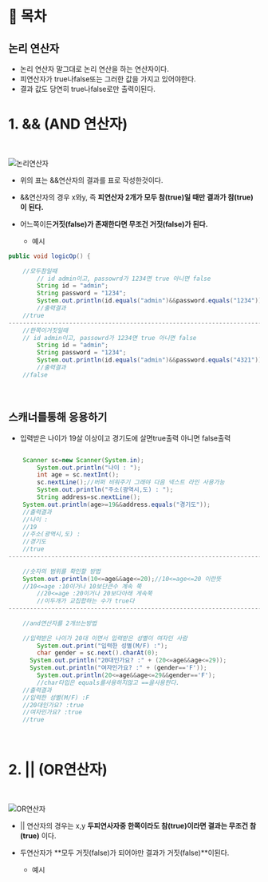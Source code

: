 # 🔖 목차



## 논리 연산자
- 논리 연산자 말그대로 논리 연산을 하는 연산자이다.
- 피연산자가 true나false또는 그러한 값을 가지고 있어야한다.
- 결과 값도 당연히 true나false로만 출력이된다.


# 1. && (AND 연산자)
<br/>


![논리연산자](https://img1.daumcdn.net/thumb/R1280x0/?scode=mtistory2&fname=https%3A%2F%2Fblog.kakaocdn.net%2Fdn%2Fuws88%2FbtqvfmfoSjW%2F2FE4c3r90AGOavmcH4pMOK%2Fimg.png)
- 위의 표는 &&연산자의 결과를 표로 작성한것이다.
- &&연산자의 경우 x와y, 즉 **피연산자 2개가 모두 참(true)일 때만 결과가 참(true)이 된다.**
- 어느쪽이든**거짓(false)가 존재한다면 무조건 거짓(false)가 된다.**

  - 예시

```java
public void logicOp() {
		
    //모두참일때
		// id admin이고, passowrd가 1234면 true 아니면 false
		String id = "admin";
		String password = "1234";
		System.out.println(id.equals("admin")&&password.equals("1234"));
		//출력결과
    //true
----------------------------------------------------------------------------------------------------------------------------------------------------    
    //한쪽이거짓일때
    // id admin이고, passowrd가 1234면 true 아니면 false
		String id = "admin";
		String password = "1234";
		System.out.println(id.equals("admin")&&password.equals("4321"));
		//출력결과
    //false
```

<br/>

## 스캐너를통해 응용하기
- 입력받은 나이가 19살 이상이고 경기도에 살면true출력 아니면 false출력

```java

    Scanner sc=new Scanner(System.in);
		System.out.println("나이 : ");
		int age = sc.nextInt();
		sc.nextLine();//버퍼 비워주기 그래야 다음 넥스트 라인 사용가능
		System.out.println("주소(광역시,도) : ");
		String address=sc.nextLine();
    System.out.println(age>=19&&address.equals("경기도"));
    //출력결과
    //나이 : 
    //19
    //주소(광역시,도) : 
    //경기도
    //true
----------------------------------------------------------------------------------------------------------------------------------------------------
    
    //숫자의 범위를 확인할 방법
    System.out.println(10<=age&&age<=20);//10<=age<=20 이란뜻 
    //10<=age :10이거나 10보단큰수 계속 쭉
		//20<=age :20이거나 20보다아래 게속쭉
		//이두개가 교집합하는 수가 true다
----------------------------------------------------------------------------------------------------------------------------------------------------
    
    //and연산자를 2개쓰는방법
    
    //입력받은 나이가 20대 이면서 입력받은 성별이 여자인 사람
		System.out.print("입력한 성별(M/F) :");
		char gender = sc.next().charAt(0);
	  System.out.println("20대인가요? :" + (20<=age&&age<=29));
	  System.out.println("여자인가요? :" + (gender=='F'));
		System.out.println(20<=age&&age<=29&&gender=='F');
		//char타입은 equals를사용하지않고 ==을사용한다.
    //출력결과
    //입력한 성별(M/F) :F
    //20대인가요? :true
    //여자인가요? :true
    //true
```
<br/>


# 2. || (OR연산자)
<br/>

![OR연산자](https://img1.daumcdn.net/thumb/R1280x0/?scode=mtistory2&fname=https%3A%2F%2Fblog.kakaocdn.net%2Fdn%2FcfvgGp%2Fbtqve6KDGP9%2FyGa1JmPXD1zpBgpLnI5Ynk%2Fimg.png)
- || 연산자의 경우는 x,y **두피연사자중 한쪽이라도 참(true)이라면 결과는 무조건 참(true)** 이다.
- 두연산자가 **모두 거짓(false)가 되어야만 결과가 거짓(false)**이된다.

  - 예시

```java




    
    
    


    

    
		
   

